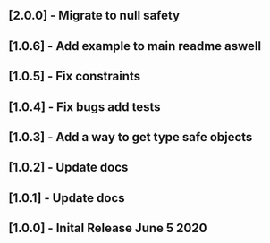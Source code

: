 ## [2.0.0] - Migrate to null safety

## [1.0.6] - Add example to main readme aswell

## [1.0.5] - Fix constraints

## [1.0.4] - Fix bugs add tests

## [1.0.3] - Add a way to get type safe objects

## [1.0.2] - Update docs

## [1.0.1] - Update docs

## [1.0.0] - Inital Release June 5 2020